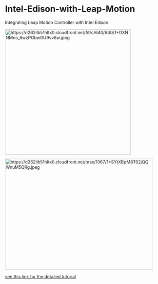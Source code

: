 # Intel-Edison-with-Leap-Motion
Integrating Leap Motion Controller with Intel Edison

<p><a href="https://camo.githubusercontent.com/8f1f9aa319092a17430dce1ff7b9ea1349651acd/68747470733a2f2f64323632696c623531686c7478302e636c6f756466726f6e742e6e65742f6669742f632f3634302f3634302f312a4f584e4e4d6e6f5f36777a50476277475539767638772e6a706567" target="_blank"><img alt="https://d262ilb51hltx0.cloudfront.net/fit/c/640/640/1*OXNNMno_6wzPGbwGU9vv8w.jpeg" height="412" src="https://camo.githubusercontent.com/8f1f9aa319092a17430dce1ff7b9ea1349651acd/68747470733a2f2f64323632696c623531686c7478302e636c6f756466726f6e742e6e65742f6669742f632f3634302f3634302f312a4f584e4e4d6e6f5f36777a50476277475539767638772e6a706567" width="412" data-canonical-src="https://d262ilb51hltx0.cloudfront.net/fit/c/640/640/1*OXNNMno_6wzPGbwGU9vv8w.jpeg" style="max-width:100%;"></a></p>

<p><a href="https://camo.githubusercontent.com/0855cb83d8623f56ddc4c0defb0fe8f6ac40d113/68747470733a2f2f64323632696c623531686c7478302e636c6f756466726f6e742e6e65742f6d61782f313036372f312a5359745842704d385430326a5151576e754d355152672e6a706567" target="_blank"><img alt="https://d262ilb51hltx0.cloudfront.net/max/1067/1*SYtXBpM8T02jQQWnuM5QRg.jpeg" height="365" src="https://camo.githubusercontent.com/0855cb83d8623f56ddc4c0defb0fe8f6ac40d113/68747470733a2f2f64323632696c623531686c7478302e636c6f756466726f6e742e6e65742f6d61782f313036372f312a5359745842704d385430326a5151576e754d355152672e6a706567" width="485" data-canonical-src="https://d262ilb51hltx0.cloudfront.net/max/1067/1*SYtXBpM8T02jQQWnuM5QRg.jpeg" style="max-width:100%;"></a></p>

<a href="https://medium.com/@ramith/motion-sensing-with-intel-edison-41e3cbd4ac5f" target="_blank">see this link for the detailed tutorial</a>
